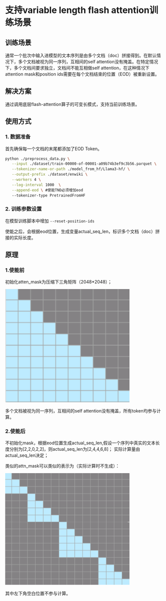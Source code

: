 # 支持variable length flash attention训练场景

## 训练场景
通常一个批次中输入进模型的文本序列是由多个文档（doc）拼接得到。在默认情况下，多个文档被视为同一序列，互相间的self attention没有掩盖。在特定情况下，多个文档间要求独立，文档间不能互相做self attention，在这种情况下attention mask和position ids需要在每个文档结束的位置（EOD）被重新设置。

## 解决方案
通过调用底层flash-attention算子的可变长模式，支持当前训练场景。

## 使用方式

### 1. 数据准备
首先确保每一个文档的末尾都添加了EOD Token。

```bash
python ./preprocess_data.py \
   --input ./dataset/train-00000-of-00001-a09b74b3ef9c3b56.parquet \
   --tokenizer-name-or-path ./model_from_hf/Llama3-hf/ \
   --output-prefix ./dataset/enwiki \
   --workers 4 \
   --log-interval 1000  \
   --append-eod \ #使能TND必须增加eod
   --tokenizer-type PretrainedFromHF
```

### 2. 训练参数设置
在模型训练脚本中增加 `--reset-position-ids`

使能之后，会根据eod位置，生成变量actual_seq_len，标识多个文档（doc）拼接的实际长度。

## 原理
### 1.使能前
初始化atten_mask为压缩下三角矩阵（2048*2048）；

<img alt="casual_mask.png" src="../../../sources/images/variable_length_flash_attention/casual_mask.png" width="400"/>

多个文档被视为同一序列，互相间的self attention没有掩盖，所有token均参与计算。
### 2.使能后

不初始化mask，根据eod位置生成actual_seq_len,假设一个序列中真实的文本长度分别为[2,2,0,2,2]，则actual_seq_len为[2,4,4,6,8]；
实际计算量由actual_seq_len决定；

类似的attn_mask可以类似的表示为（实际计算时不生成）：

<img alt="varlen_mask.png" src="../../../sources/images/variable_length_flash_attention/varlen_mask.png" width="400"/>

其中左下角空白位置不参与计算。